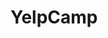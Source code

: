 # YelpCamp


<!--RESTFUL ROUTES-->

<!--name        url             verb        Description-->
<!--======================================================-->
<!--INDEX     /campgrounds       GET    Display a list of all campgrounds-->
<!--NEW       /campgrounds/new   GET    Display form to make new campgrounds-->
<!--CREATE    /campgrounds       POST   Add new campground to DB-->
<!--SHOW      /campgrounds/:id   GET    Shows info about a campground-->
